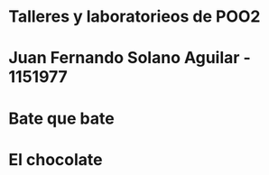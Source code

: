 # Talleres y laboratorieos de POO2
# Juan Fernando Solano Aguilar - 1151977
# 
# Bate que bate
# El chocolate
